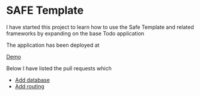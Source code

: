 # SAFE Template

I have started this project to learn how to use the Safe Template and related frameworks by expanding on the base Todo application

The application has been deployed at

[Demo](http://68.183.36.250:5000/)

Below I have listed the pull requests which

* [Add database](https://github.com/martinbryant/safe-stack-example/pull/1)
* [Add routing](https://github.com/martinbryant/safe-stack-example/pull/2)

